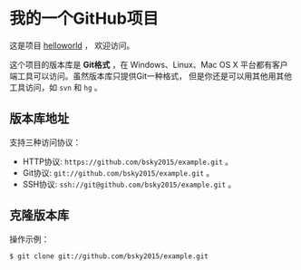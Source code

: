# 我的一个GitHub项目

这是项目 [helloworld](https://github.com/bsky2015/example) ，
欢迎访问。

这个项目的版本库是 **Git格式** ，在 Windows、Linux、Mac OS X
平台都有客户端工具可以访问。虽然版本库只提供Git一种格式，
但是你还是可以用其他用其他工具访问，如 ``svn`` 和 ``hg`` 。

## 版本库地址

支持三种访问协议：

* HTTP协议: `https://github.com/bsky2015/example.git` 。
* Git协议: `git://github.com/bsky2015/example.git` 。
* SSH协议: `ssh://git@github.com/bsky2015/example.git` 。

## 克隆版本库

操作示例：

    $ git clone git://github.com/bsky2015/example.git
